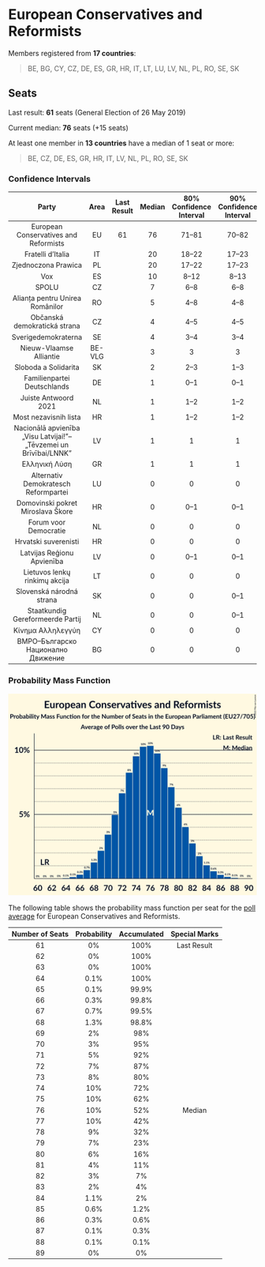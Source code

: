 # European Conservatives and Reformists

Members registered from **17 countries**:

> BE, BG, CY, CZ, DE, ES, GR, HR, IT, LT, LU, LV, NL, PL, RO, SE, SK

## Seats

Last result: **61** seats (General Election of 26 May 2019)

Current median: **76** seats (+15 seats)

At least one member in **13 countries** have a median of 1 seat or more:

> BE, CZ, DE, ES, GR, HR, IT, LV, NL, PL, RO, SE, SK

### Confidence Intervals

| Party | Area | Last Result | Median | 80% Confidence Interval | 90% Confidence Interval | 95% Confidence Interval | 99% Confidence Interval |
|:-----:|:----:|:-----------:|:------:|:-----------------------:|:-----------------------:|:-----------------------:|:-----------------------:|
| European Conservatives and Reformists | EU | 61 | 76 | 71–81 | 70–82 | 69–83 | 66–86 |
| Fratelli d’Italia | IT | | 20 | 18–22 | 17–23 | 17–23 | 16–24 |
| Zjednoczona Prawica | PL | | 20 | 17–22 | 17–23 | 16–23 | 16–24 |
| Vox | ES | | 10 | 8–12 | 8–13 | 7–13 | 7–14 |
| SPOLU | CZ | | 7 | 6–8 | 6–8 | 6–8 | 6–9 |
| Alianța pentru Unirea Românilor | RO | | 5 | 4–8 | 4–8 | 4–8 | 4–9 |
| Občanská demokratická strana | CZ | | 4 | 4–5 | 4–5 | 4–5 | 3–5 |
| Sverigedemokraterna | SE | | 4 | 3–4 | 3–4 | 3–5 | 3–5 |
| Nieuw-Vlaamse Alliantie | BE-VLG | | 3 | 3 | 3 | 3–4 | 3–4 |
| Sloboda a Solidarita | SK | | 2 | 2–3 | 1–3 | 1–3 | 1–3 |
| Familienpartei Deutschlands | DE | | 1 | 0–1 | 0–1 | 0–1 | 0–1 |
| Juiste Antwoord 2021 | NL | | 1 | 1–2 | 1–2 | 1–2 | 0–2 |
| Most nezavisnih lista | HR | | 1 | 1–2 | 1–2 | 1–2 | 1–2 |
| Nacionālā apvienība „Visu Latvijai!”–„Tēvzemei un Brīvībai/LNNK” | LV | | 1 | 1 | 1 | 1 | 1 |
| Ελληνική Λύση | GR | | 1 | 1 | 1 | 1 | 1–2 |
| Alternativ Demokratesch Reformpartei | LU | | 0 | 0 | 0 | 0 | 0 |
| Domovinski pokret Miroslava Škore | HR | | 0 | 0–1 | 0–1 | 0–1 | 0–1 |
| Forum voor Democratie | NL | | 0 | 0 | 0 | 0–1 | 0–1 |
| Hrvatski suverenisti | HR | | 0 | 0 | 0 | 0 | 0 |
| Latvijas Reģionu Apvienība | LV | | 0 | 0–1 | 0–1 | 0–1 | 0–1 |
| Lietuvos lenkų rinkimų akcija | LT | | 0 | 0 | 0 | 0 | 0 |
| Slovenská národná strana | SK | | 0 | 0 | 0–1 | 0–1 | 0–1 |
| Staatkundig Gereformeerde Partij | NL | | 0 | 0 | 0–1 | 0–1 | 0–1 |
| Κίνημα Αλληλεγγύη | CY | | 0 | 0 | 0 | 0 | 0 |
| ВМРО–Българско Национално Движение | BG | | 0 | 0 | 0 | 0 | 0 |

### Probability Mass Function

![Graph with seats probability mass function not yet produced](average-2022-07-31-seats-pmf-europeanconservativesandreformists.png "Seats Probability Mass Function")

The following table shows the probability mass function per seat for the [poll average](average-2022-07-31.html) for European Conservatives and Reformists.

| Number of Seats | Probability | Accumulated | Special Marks |
|:---------------:|:-----------:|:-----------:|:-------------:|
| 61 | 0% | 100% | Last Result |
| 62 | 0% | 100% |  |
| 63 | 0% | 100% |  |
| 64 | 0.1% | 100% |  |
| 65 | 0.1% | 99.9% |  |
| 66 | 0.3% | 99.8% |  |
| 67 | 0.7% | 99.5% |  |
| 68 | 1.3% | 98.8% |  |
| 69 | 2% | 98% |  |
| 70 | 3% | 95% |  |
| 71 | 5% | 92% |  |
| 72 | 7% | 87% |  |
| 73 | 8% | 80% |  |
| 74 | 10% | 72% |  |
| 75 | 10% | 62% |  |
| 76 | 10% | 52% | Median |
| 77 | 10% | 42% |  |
| 78 | 9% | 32% |  |
| 79 | 7% | 23% |  |
| 80 | 6% | 16% |  |
| 81 | 4% | 11% |  |
| 82 | 3% | 7% |  |
| 83 | 2% | 4% |  |
| 84 | 1.1% | 2% |  |
| 85 | 0.6% | 1.2% |  |
| 86 | 0.3% | 0.6% |  |
| 87 | 0.1% | 0.3% |  |
| 88 | 0.1% | 0.1% |  |
| 89 | 0% | 0% |  |


